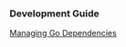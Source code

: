 ### Development Guide

[Managing Go Dependencies](https://github.com/kubernetes/dashboard/wiki/Managing-Go-Dependencies)